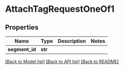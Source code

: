 # AttachTagRequestOneOf1

## Properties
Name | Type | Description | Notes
------------ | ------------- | ------------- | -------------
**segment_id** | **str** |  | 

[[Back to Model list]](../README.md#documentation-for-models) [[Back to API list]](../README.md#documentation-for-api-endpoints) [[Back to README]](../README.md)


